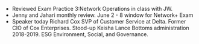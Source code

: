 - Reviewed Exam Practice 3:Network Operations in class with JW.
- Jenny and Jahari monthly review. June 2 - 8 window for Network+ Exam
- Speaker today Richard Cox SVP of Customer Service at Delta. Former CIO of Cox Enterprises. Stood-up Keisha Lance Bottoms administration 2018-2019. ESG Environment, Social, and Governance.
